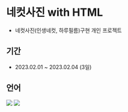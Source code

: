 # 네컷사진 with HTML
- 네컷사진(인생네컷, 하루필름)구현 개인 프로젝트

## 기간
 - 2023.02.01 ~ 2023.02.04 (3일)

## 언어
<img src="https://img.shields.io/badge/HTML5-E34F26?style=for-the-badge&logo=HTML5&logoColor=white"> <img src="https://img.shields.io/badge/CSS3-1572B6?style=for-the-badge&logo=CSS3&logoColor=white"> 
